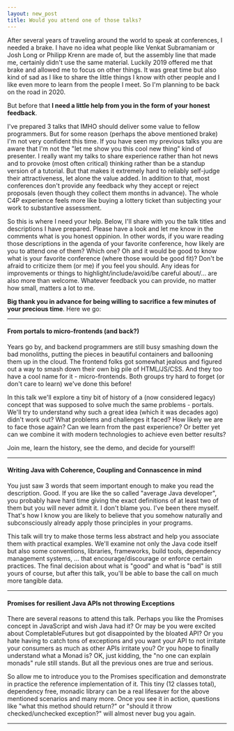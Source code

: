 ```yaml
---
layout: new_post
title: Would you attend one of those talks?
---
```


After several years of traveling around the world to speak at conferences, I needed a brake. I have no idea what people like Venkat Subramaniam or Josh Long or Philipp Krenn are made of, but the assembly line that made me, certainly didn't use the same material. Luckily 2019 offered me that brake and allowed me to focus on other things. It was great time but also kind of sad as I like to share the little things I know with other people and I like even more to learn from the people I meet. So I'm planning to be back on the road in 2020. 

But before that **I need a little help from you in the form of your honest feedback**.

<!--more-->

I've prepared 3 talks that IMHO should deliver some value to fellow programmers. But for some reason (perhaps the above mentioned brake) I'm not very confident this time. If you have seen my previous talks you are aware that I'm not the "let me show you this cool new thing" kind of presenter. I really want my talks to share experience rather than hot news and to provoke (most often critical) thinking rather than be a standup version of a tutorial. But that makes it extremely hard to reliably self-judge their attractiveness, let alone the value added. In addition to that, most conferences don't provide any feedback why they accept or reject proposals (even though they collect them months in advance). The whole C4P experience feels more like buying a lottery ticket than subjecting your work to substantive assessment.

So this is where I need your help. Below, I'll share with you the talk titles and descriptions I have prepared. Please have a look and let me know in the comments what is you honest oppinion. In other words, if you ware reading those descriptions in the agenda of your favorite conference, how likely are you to attend one of them? Which one? Oh and it would be good to know what is your favorite conference (where those would be good fit)? Don't be afraid to criticize them (or me) if you feel you should. Any ideas for improvements or things to highlight/include/avoid/be careful about/... are also more than welcome. Whatever feedback you can provide, no matter how small, matters a lot to me.

**Big thank you in advance for being willing to sacrifice a few minutes of your precious time**. Here we go:

---

#### From portals to micro-frontends (and back?)

Years go by, and backend programmers are still busy smashing down the bad monoliths, putting the pieces in beautiful containers and ballooning them up in the cloud. The frontend folks got somewhat jealous and figured out a way to smash down their own big pile of HTML/JS/CSS. And they too have a cool name for it - micro-frontends. Both groups try hard to forget (or don't care to learn) we've done this before!

In this talk we'll explore a tiny bit of history of a (now considered legacy) concept that was supposed to solve much the same problems - portals. We'll try to understand why such a great idea (which it was decades ago) didn't work out? What problems and challenges it faced? How likely we are to face those again?
Can we learn from the past experience? Or better yet can we combine it with modern technologies to achieve even better results?

Join me, learn the history, see the demo, and decide for yourself!

---

#### Writing Java with Coherence, Coupling and Connascence in mind

You just saw 3 words that seem important enough to make you read the description. Good. If you are like the so called "average Java developer", you probably have hard time giving the exact definitions of at least two of them but you will never admit it. I don't blame you. I've been there myself. That's how I know you are likely to believe that you somehow naturally and subconsciously already apply those principles in your programs.

This talk will try to make those terms less abstract and help you associate them with practical examples. We'll examine not only the Java code itself but also some conventions, libraries, frameworks, build tools, dependency management systems, ... that encourage/discourage or enforce certain practices. The final decision about what is "good" and what is "bad" is still yours of course, but after this talk, you'll be able to base the call on much more tangible data.

---

#### Promises for resilient Java APIs not throwing Exceptions

There are several reasons to attend this talk. Perhaps you like the Promises concept in JavaScript and wish Java had it? Or may be you were excited about CompletableFutures but got disappointed by the bloated API? Or you hate having to catch tons of exceptions and you want your API to not irritate your consumers as much as other APIs irritate you? Or you hope to finally understand what a Monad is? OK, just kidding, the "no one can explain monads" rule still stands. But all the previous ones are true and serious.

So allow me to introduce you to the Promises specification and demonstrate in practice the reference implementation of it. This tiny (12 classes total), dependency free, monadic library can be a real lifesaver for the above mentioned scenarios and many more. Once you see it in action, questions like "what this method should return?" or "should it throw checked/unchecked exception?" will almost never bug you again.

---
